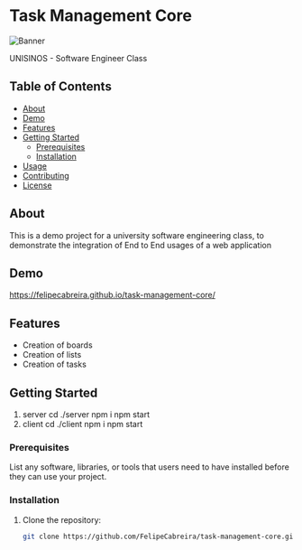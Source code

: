 # Task Management Core

![Banner](https://w7.pngwing.com/pngs/36/68/png-transparent-project-management-computer-icons-task-task-text-logo-project-management.png)

UNISINOS - Software Engineer Class

## Table of Contents

- [About](#about)
- [Demo](#demo)
- [Features](#features)
- [Getting Started](#getting-started)
  - [Prerequisites](#prerequisites)
  - [Installation](#installation)
- [Usage](#usage)
- [Contributing](#contributing)
- [License](#license)

## About

This is a demo project for a university software engineering class, to demonstrate the integration of End to End usages of a web application

## Demo

https://felipecabreira.github.io/task-management-core/

## Features

- Creation of boards
- Creation of lists
- Creation of tasks


## Getting Started

1. server
  cd ./server
  npm i
  npm start
2. client
  cd ./client
  npm i
  npm start

### Prerequisites

List any software, libraries, or tools that users need to have installed before they can use your project.

### Installation

1. Clone the repository:

   ```bash
   git clone https://github.com/FelipeCabreira/task-management-core.git